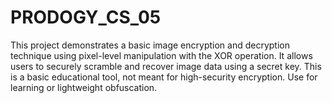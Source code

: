 # PRODOGY_CS_05
This project demonstrates a basic image encryption and decryption technique using pixel-level manipulation with the XOR operation. It allows users to securely scramble and recover image data using a secret key. This is a basic educational tool, not meant for high-security encryption. Use for learning or lightweight obfuscation.


